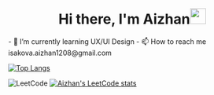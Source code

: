 <h1 align="center">Hi there, I'm Aizhan<img src="https://github.com/blackcater/blackcater/raw/main/images/Hi.gif" height="32"/></h1>
- 🌱 I’m currently learning UX/UI Design 
- 📫 How to reach me isakova.aizhan1208@gmail.com


[![Top Langs](https://github-readme-stats.vercel.app/api/top-langs/?username=jxxllay)](https://github.com/jxxllay/github-readme-stats)

![LeetCode](https://img.shields.io/badge/LeetCode-000000?style=for-the-badge&logo=LeetCode&logoColor=#d16c06)
[![Aizhan's LeetCode stats](https://leetcode-stats-six.vercel.app/api?username=jxxllay&theme=dark)](https://github.com/jxxllay/leetcode-stats)





<!---
jxxllay/jxxllay is a ✨ special ✨ repository because its `README.md` (this file) appears on your GitHub profile.
You can click the Preview link to take a look at your changes.
--->
